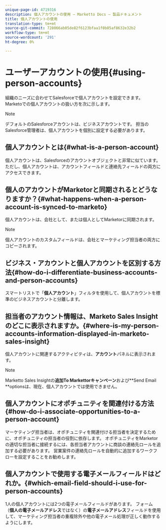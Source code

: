 ```yaml
---
unique-page-id: 4719316
description: 個人アカウントの使用 — Marketto Docs — 製品ドキュメント
title: 個人アカウントの使用
translation-type: tm+mt
source-git-commit: 728066ab05de82f6123bfaa1f0b05af8632e32b2
workflow-type: tm+mt
source-wordcount: '291'
ht-degree: 0%

---
```



# ユーザーアカウントの使用{#using-person-accounts}

組織のニーズに合わせてSalesforceで個人アカウントを設定できます。 Marketoでの個人アカウントの扱い方を次に示します。

>[!NOTE]
>
>デフォルトのSalesforceアカウントは、ビジネスアカウントです。 担当のSalesforce管理者は、個人アカウントを個別に設定する必要があります。

## 個人アカウントとは{#what-is-a-person-account}

個人アカウントは、Salesforceのアカウントオブジェクトと非常に似ています。 ただし、個人アカウントは、アカウントフィールドと連絡先フィールドの両方にアクセスできます。

## 個人のアカウントがMarketorと同期されるとどうなりますか？{#what-happens-when-a-person-account-is-synced-to-marketo}

個人アカウントは、会社として、または個人としてMarketorに同期されます。

>[!NOTE]
>
>個人アカウントのカスタムフィールドは、会社とマーケティング担当者の両方にコピーされます。

## ビジネス・アカウントと個人アカウントを区別する方法{#how-do-i-differentiate-business-accounts-and-person-accounts}

スマートリストで「**個人アカウント**」フィルタを使用して、個人アカウントを標準のビジネスアカウントと分離します。

## 担当者のアカウント情報は、Marketo Sales Insightのどこに表示されますか。{#where-is-my-person-accounts-information-displayed-in-marketo-sales-insight}

個人アカウントに関連するアクティビティは、**アカウント**&#x200B;パネルに表示されます。

>[!NOTE]
>
>Marketto Sales Insightの**追加To Markettorキャンペーン**および**Send Email **optionsは、現在、個人アカウントでは使用できません。

## 個人アカウントにオポチュニティを関連付ける方法{#how-do-i-associate-opportunities-to-a-person-account}

マーケティング担当者は、オポチュニティを関連付ける担当者を決定するために、オポチュニティの担当者の役割に依存します。 オポチュニティをMarketorの適切な担当者に接続するには、各担当者アカウントに商談の連絡先ロールを追加する必要があります。 営業案件の連絡先ロールを自動的に追加するワークフローを設定することをお勧めします。

## 個人アカウントで使用する電子メールフィールドはどれか。{#which-email-field-should-i-use-for-person-accounts}

1人の個人アカウントには2つの電子メールフィールドがあります。 フォーム（**個人の電子メールアドレス**&#x200B;ではなく）の&#x200B;**電子メールアドレス**&#x200B;フィールドを使用して、マーケティング担当者の重複除外や他の電子メール処理が正しく動作するようにします。
